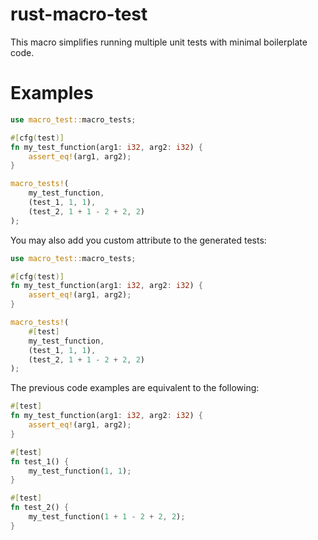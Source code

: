 # rust-macro-test
This macro simplifies running multiple unit tests with minimal boilerplate code.

# Examples
```rust
use macro_test::macro_tests;

#[cfg(test)]
fn my_test_function(arg1: i32, arg2: i32) {
    assert_eq!(arg1, arg2);
}

macro_tests!(
    my_test_function,
    (test_1, 1, 1),
    (test_2, 1 + 1 - 2 + 2, 2)
);
```

You may also add you custom attribute to the generated tests:

```rust
use macro_test::macro_tests;

#[cfg(test)]
fn my_test_function(arg1: i32, arg2: i32) {
    assert_eq!(arg1, arg2);
}

macro_tests!(
    #[test]
    my_test_function,
    (test_1, 1, 1),
    (test_2, 1 + 1 - 2 + 2, 2)
);
```

The previous code examples are equivalent to the following:
```rust
#[test]
fn my_test_function(arg1: i32, arg2: i32) {
    assert_eq!(arg1, arg2);
}

#[test]
fn test_1() {
    my_test_function(1, 1);
}

#[test]
fn test_2() {
    my_test_function(1 + 1 - 2 + 2, 2);
}
```
